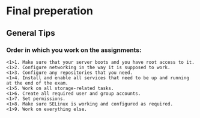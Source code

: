 # Final preperation
## General Tips
### Order in which you work on the assignments: 

```
<1>1. Make sure that your server boots and you have root access to it.
<1>2. Configure networking in the way it is supposed to work.
<1>3. Configure any repositories that you need.
<1>4. Install and enable all services that need to be up and running at the end of the exam.
<1>5. Work on all storage-related tasks.
<1>6. Create all required user and group accounts.
<1>7. Set permissions.
<1>8. Make sure SELinux is working and configured as required.
<1>9. Work on everything else.
```
